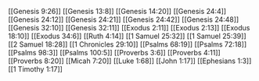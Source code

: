 [[Genesis 9:26]]
[[Genesis 13:8]]
[[Genesis 14:20]]
[[Genesis 24:4]]
[[Genesis 24:12]]
[[Genesis 24:21]]
[[Genesis 24:42]]
[[Genesis 24:48]]
[[Genesis 32:10]]
[[Genesis 32:11]]
[[Exodus 2:11]]
[[Exodus 2:13]]
[[Exodus 18:10]]
[[Exodus 34:6]]
[[Ruth 4:14]]
[[1 Samuel 25:32]]
[[1 Samuel 25:39]]
[[2 Samuel 18:28]]
[[1 Chronicles 29:10]]
[[Psalms 68:19]]
[[Psalms 72:18]]
[[Psalms 98:3]]
[[Psalms 100:5]]
[[Proverbs 3:6]]
[[Proverbs 4:11]]
[[Proverbs 8:20]]
[[Micah 7:20]]
[[Luke 1:68]]
[[John 1:17]]
[[Ephesians 1:3]]
[[1 Timothy 1:17]]
